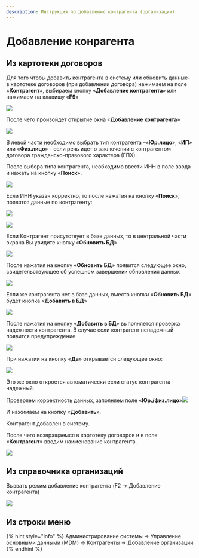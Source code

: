 ```yaml
---
description: Инструкция по добавлению контрагента (организации)
---
```


# Добавление конрагента

## Из картотеки договоров

Для того чтобы добавить контрагента в систему или обновить данные- в картотеке договоров (при добавлении договора) нажимаем на поле «**Контрагент**», выбираем кнопку «**Добавление контрагента**» или нажимаем на клавишу «**F9**»

![](<../../.gitbook/assets/0 (8).png>)

После чего произойдет открытие окна «**Добавление контрагента**»

![](<../../.gitbook/assets/1 (123).png>)

В левой части необходимо выбрать тип контрагента –«**Юр.лицо**», «**ИП**» или «**Физ.лицо**» - если речь идет о заключении с контрагентом договора гражданско-правового характера (ГПХ).

После выбора типа контрагента, необходимо ввести ИНН в поле ввода и нажать на кнопку «**Поиск**».

![](<../../.gitbook/assets/2 (81).png>)

Если ИНН указан корректно, то после нажатия на кнопку «**Поиск**», появятся данные по контрагенту:

![](<../../.gitbook/assets/3 (82).png>)

![](<../../.gitbook/assets/4 (26).png>)

Если Контрагент присутствует в базе данных, то в центральной части экрана Вы увидите кнопку «**Обновить БД**»

![](<../../.gitbook/assets/5 (16).png>)

После нажатия на кнопку «**Обновить БД**» появится следующее окно, свидетельствующее об успешном завершении обновления данных

![](<../../.gitbook/assets/6 (55).png>)

Если же контрагента нет в базе данных, вместо кнопки «**Обновить БД**» будет кнопка «**Добавить в БД**»

![](<../../.gitbook/assets/7 (65).png>)

После нажатия на кнопку «**Добавить в БД**» выполняется проверка надежности контрагента. В случае если контрагент ненадежный появится предупреждение

![](<../../.gitbook/assets/8 (40).png>)

При нажатии на кнопку «**Да**» открывается следующее окно:

![](<../../.gitbook/assets/9 (6).png>)

Это же окно откроется автоматически если статус контрагента надежный.

Проверяем корректность данных, заполняем поле «**Юр./физ.лицо**»![](<../../.gitbook/assets/10 (28).png>)

И нажимаем на кнопку «**Добавить**».

Контрагент добавлен в систему.

После чего возвращаемся в картотеку договоров и в поле «**Контрагент**» вводим наименование контрагента.

![](<../../.gitbook/assets/11 (26).png>)

## Из справочника организаций

Вызвать режим добавление контрагента (F2 -> Добавление контрагента)

![](<../../.gitbook/assets/image (317).png>)

## Из строки меню

{% hint style="info" %}
Администрирование системы → Управление основными данными (MDM) → Контрагенты → Добавление организации
{% endhint %}
